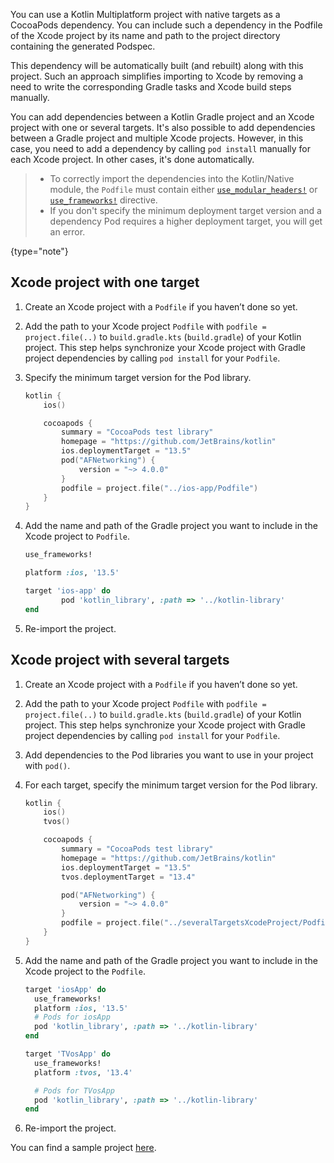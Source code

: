 [//]: # (title: Use a Kotlin Gradle project as a CocoaPods dependency)

You can use a Kotlin Multiplatform project with native targets as a CocoaPods dependency. You can include
such a dependency in the Podfile of the Xcode project by its name and path to the project directory containing
the generated Podspec.

This dependency will be automatically built (and rebuilt) along with this project. Such an approach
simplifies importing to Xcode by removing a need to write the corresponding Gradle tasks and Xcode build steps manually.

You can add dependencies between a Kotlin Gradle project and an Xcode project with one or several targets. It's also possible to add
dependencies between a Gradle project and multiple Xcode projects. However, in this case, you need to add a
dependency by calling `pod install` manually for each Xcode project. In other cases, it's done automatically.

> * To correctly import the dependencies into the Kotlin/Native module, the `Podfile` must contain either
>   [`use_modular_headers!`](https://guides.cocoapods.org/syntax/podfile.html#use_modular_headers_bang) or
>   [`use_frameworks!`](https://guides.cocoapods.org/syntax/podfile.html#use_frameworks_bang) directive.
> * If you don't specify the minimum deployment target version and a dependency Pod requires a higher deployment target,
>   you will get an error.
>
{type="note"}

## Xcode project with one target

1. Create an Xcode project with a `Podfile` if you haven’t done so yet.
2. Add the path to your Xcode project `Podfile` with `podfile = project.file(..)` to `build.gradle.kts` (`build.gradle`)
   of your Kotlin project.
   This step helps synchronize your Xcode project with Gradle project dependencies by calling `pod install` for your `Podfile`.
3. Specify the minimum target version for the Pod library.
    ```kotlin
    kotlin {
        ios()

        cocoapods {
            summary = "CocoaPods test library"
            homepage = "https://github.com/JetBrains/kotlin"
            ios.deploymentTarget = "13.5"
            pod("AFNetworking") {
                version = "~> 4.0.0"
            }
            podfile = project.file("../ios-app/Podfile")
        }
    }
    ```

4. Add the name and path of the Gradle project you want to include in the Xcode project to `Podfile`.

    ```ruby
    use_frameworks!

    platform :ios, '13.5'

    target 'ios-app' do
            pod 'kotlin_library', :path => '../kotlin-library'
    end
    ```

5. Re-import the project.

## Xcode project with several targets

1. Create an Xcode project with a `Podfile` if you haven’t done so yet.
2. Add the path to your Xcode project `Podfile` with `podfile = project.file(..)` to `build.gradle.kts` (`build.gradle`)
   of your Kotlin project.
   This step helps synchronize your Xcode project with Gradle project dependencies by calling `pod install` for your `Podfile`.
3. Add dependencies to the Pod libraries you want to use in your project with `pod()`.
4. For each target, specify the minimum target version for the Pod library.

    ```kotlin
    kotlin {
        ios()
        tvos()

        cocoapods {
            summary = "CocoaPods test library"
            homepage = "https://github.com/JetBrains/kotlin"
            ios.deploymentTarget = "13.5"
            tvos.deploymentTarget = "13.4"

            pod("AFNetworking") {
                version = "~> 4.0.0"
            }
            podfile = project.file("../severalTargetsXcodeProject/Podfile") // specify the path to the Podfile
        }
    }
    ```

5. Add the name and path of the Gradle project you want to include in the Xcode project to the `Podfile`.

    ```ruby
    target 'iosApp' do
      use_frameworks!
      platform :ios, '13.5'
      # Pods for iosApp
      pod 'kotlin_library', :path => '../kotlin-library'
    end

    target 'TVosApp' do
      use_frameworks!
      platform :tvos, '13.4'

      # Pods for TVosApp
      pod 'kotlin_library', :path => '../kotlin-library'
    end
    ```

6. Re-import the project.

You can find a sample project [here](https://github.com/Kotlin/kmm-with-cocoapods-multitarget-xcode-sample).